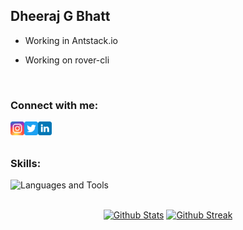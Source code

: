 ## Dheeraj G Bhatt



-  Working in Antstack.io 

-  Working on rover-cli

<br>

### Connect with me:


[<img align="left" width="22" alt="Instagram" src="https://raw.githubusercontent.com/edent/SuperTinyIcons/master/images/svg/instagram.svg">](https://www.instagram.com/dheerajgbhat)

[<img align="left" width="22" alt="Twitter" src="https://raw.githubusercontent.com/edent/SuperTinyIcons/master/images/svg/twitter.svg">](https://twitter.com/DheerajGBhatt96)

[<img align="left" width="22" alt="LinkedIn" src="https://raw.githubusercontent.com/edent/SuperTinyIcons/master/images/svg/linkedin.svg">](https://www.linkedin.com/in/dheeraj-g-bhatt-85023a130)

<br>

<br>




### Skills:

![Languages and Tools](https://skillicons.dev/icons?i=js,ts,aws,dynamodb,mysql,py,django,git,github,githubactions,vscode,nodejs,java,go)
<br>
<br>


<p align="center">
    <a href="https://github.com/DheerajGBhatt"><img width="48%" alt="Github Stats" src="https://github-readme-stats.vercel.app/api?username=DheerajGBhatt&theme=dark&show_icons=true&hide_border=true"></a>
    <a href="https://github.com/DheerajGBhatt"><img width="48%" alt="Github Streak" src="https://github-readme-streak-stats.herokuapp.com?user=DheerajGBhatt&theme=dark&hide_border=true"></a>
</p>

